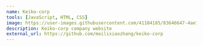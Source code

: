 ```yaml
---
name: Keiko-corp
tools: [JavaScript, HTML, CSS]
image: https://user-images.githubusercontent.com/41104185/83646647-4ae13600-a5f7-11ea-90ce-29e0356edcf1.png
description: Keiko-corp company website
external_url: https://github.com/meilixiaozhang/keiko-corp
---
```

